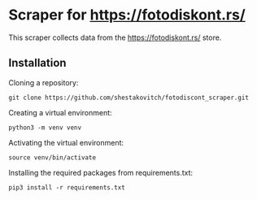 # Scraper for https://fotodiskont.rs/
This scraper collects data from the https://fotodiskont.rs/ store.

## Installation

Cloning a repository:

```git clone https://github.com/shestakovitch/fotodiscont_scraper.git```

Creating a virtual environment:

```python3 -m venv venv```


Activating the virtual environment:

```source venv/bin/activate```

Installing the required packages from requirements.txt﻿:

```pip3 install -r requirements.txt```
